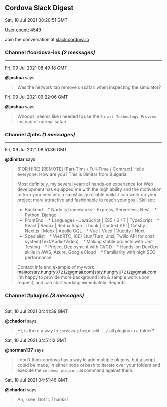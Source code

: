 ## Cordova Slack Digest
Sat, 10 Jul 2021 08:20:51 GMT

[User count: 4549](https://cordova.slack.com/)


Join the conversation at [slack.cordova.io](http://slack.cordova.io/)

### __Channel #cordova-ios__ _(2 messages)_
---

Fri, 09 Jul 2021 08:49:18 GMT

__@joshua__ says 
> Was the network tab remove on safari when inspecting the simulator?
> 

Fri, 09 Jul 2021 09:22:06 GMT

__@joshua__ says 
> Whoops, seems like i needed to use the `Safari Technology Preview` instead of normal safari
> 

### __Channel #jobs__ _(1 messages)_
---

Fri, 09 Jul 2021 08:51:36 GMT

__@dimitar__ says 
> [FOR HIRE] [REMOTE] [Part-Time / Full-Time / Contract]
> Hello everyone.
> How are you?
> This is Dimitar from Bulgaria.
> 
> Most definitely, my several years of hands-on experience for Web development has equipped me with the high ability and the motivation to turn your idea into a smashingly reliable build.
> I can work on your project more attractive and fashionable to reach your goal.
> Skillset:
> - Backend
>    * Node.js frameworks - Express, Serverless, Nest
>    * Python, Django
> - FrontEnd
>    * Languages - JavaScript | ES5 / 6 / 7 | TypeScript
>    * React | Redux | Redux Saga | Thunk | Context API | Gatsby | Next.js | Mobx | Apollo GQL
>    * Vue | Vuex | Vuetify | Nuxt
> - Specialist
>    * WebRTC, ICE/ Stun/Turn, Jitsi, Twillo API for chat system(Text/Audio/Video)
>    * Making stable projects with Unit Testing
>    * Project Deployment with CI/CD
>    * Hands-on DevOps skills in AWS, Azure, Google Cloud
>    * Familiarity with high SEO performance
> 
> Contact info and example of my work.
> <mailto:stay.hungry07212@gmail.com|stay.hungry07212@gmail.com>
> I'm happy to provide more background info &amp; sample work upon request, and can start working immediately.
> Regards
> 

### __Channel #plugins__ _(3 messages)_
---

Sat, 10 Jul 2021 04:41:39 GMT

__@chadori__ says 
> Hi, is there a way to `cordova plugin add ../` all plugins in a folder?
> 

Sat, 10 Jul 2021 04:51:12 GMT

__@norman137__ says 
> I don't think cordova has a way to add multiple plugins, but a script could be made, in either node or bash to iterate over your folders and execute the `cordova plugin add` command against them.
> 

Sat, 10 Jul 2021 04:51:46 GMT

__@chadori__ says 
> Ah, I see. Got it.
> Thanks!
> 
